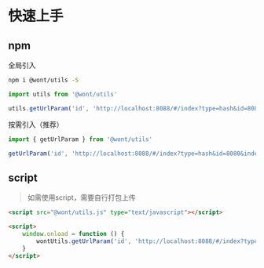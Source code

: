# 快速上手

## npm

全局引入
```bash
npm i @wont/utils -S
```

```js
import utils from '@wont/utils'

utils.getUrlParam('id', 'http://localhost:8088/#/index?type=hash&id=8080&index=0') // 8080
```

按需引入（推荐）

```js
import { getUrlParam } from '@wont/utils'

getUrlParam('id', 'http://localhost:8088/#/index?type=hash&id=8080&index=0') // 8080
```

## script
> 如需使用script，需要自行打包上传

```html
<script src="@wont/utils.js" type="text/javascript"></script>

<script>
    window.onload = function () {
        wontUtils.getUrlParam('id', 'http://localhost:8088/#/index?type=hash&id=8080&index=0') // 8080
    }
</script>
```
